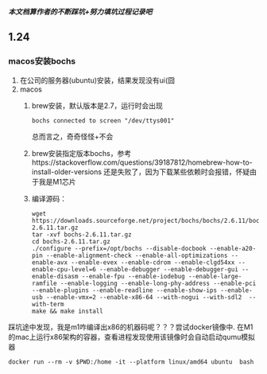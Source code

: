 ***本文档算作者的不断踩坑+努力填坑过程记录吧***
## 1.24
### macos安装bochs
1. 在公司的服务器(ubuntu)安装，结果发现没有ui(囧
2. macos
    1. brew安装，默认版本是2.7，运行时会出现
       ```
       bochs connected to screen "/dev/ttys001"
       ```
       总而言之，奇奇怪怪+不会

   2. brew安装指定版本bochs，参考https://stackoverflow.com/questions/39187812/homebrew-how-to-install-older-versions
   还是失败了，因为下载某些依赖时会报错，怀疑由于我是M1芯片

   3. 编译源码：
       ```
       wget https://downloads.sourceforge.net/project/bochs/bochs/2.6.11/bochs-2.6.11.tar.gz
       tar -xvf bochs-2.6.11.tar.gz
       cd bochs-2.6.11.tar.gz
       ./configure --prefix=/opt/bochs --disable-docbook --enable-a20-pin --enable-alignment-check --enable-all-optimizations --enable-avx --enable-evex --enable-cdrom --enable-clgd54xx --enable-cpu-level=6 --enable-debugger --enable-debugger-gui --enable-disasm --enable-fpu --enable-iodebug --enable-large-ramfile --enable-logging --enable-long-phy-address --enable-pci --enable-plugins --enable-readline --enable-show-ips --enable-usb --enable-vmx=2 --enable-x86-64 --with-nogui --with-sdl2  --with-term
      make && make install
      ```
踩坑途中发现，我是m1咋编译出x86的机器码呢？？？尝试docker镜像中.
在M1的mac上运行x86架构的容器，查看进程发现使用该镜像时会自动启动qumu模拟器
```
docker run --rm -v $PWD:/home -it --platform linux/amd64 ubuntu  bash
```
